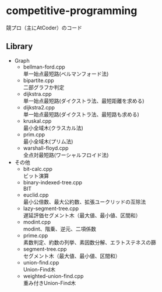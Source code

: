 # competitive-programming

競プロ（主にAtCoder）のコード

## Library

- Graph  
  - bellman-ford.cpp  
  単一始点最短路(ベルマンフォード法)
  - bipartite.cpp  
  二部グラフか判定
  - dijkstra.cpp  
  単一始点最短路(ダイクストラ法、最短距離を求める)
  - dijkstra2.cpp  
  単一始点最短路(ダイクストラ法、最短路も求める)
  - kruskal.cpp  
  最小全域木(クラスカル法)
  - prim.cpp  
  最小全域木(プリム法)
  - warshall-floyd.cpp  
  全点対最短路(ワーシャルフロイド法)
- その他
  - bit-calc.cpp  
  ビット演算
  - binary-indexed-tree.cpp  
  BIT
  - euclid.cpp  
  最小公倍数、最大公約数、拡張ユークリッドの互除法
  - lazy-segment-tree.cpp  
  遅延評価セグメント木（最大値、最小値、区間和）
  - modint.cpp  
  modint、階乗、逆元、二項係数
  - prime.cpp  
  素数判定、約数の列挙、素因数分解、エラトステネスの篩
  - segment-tree.cpp  
  セグメント木（最大値、最小値、区間和）
  - union-find.cpp  
  Union-Find木
  - weighted-union-find.cpp  
  重み付きUnion-Find木
